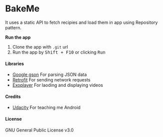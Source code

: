 # BakeMe

It uses a static API to fetch recipies and load them in app using Repository pattern.

**Run the app**
1. Clone the app with `.git` url
2. Run the app by <kbd>Shift + F10</kbd> or clicking <kbd>Run</kbd>

#### Libraries
- [Google gson](https://github.com/google/gson) For parsing JSON data
- [Retrofit](http://square.github.io/retrofit/) For sending network requests
- [Exoplayer](https://github.com/google/ExoPlayer) For laoding and displaying videos

#### Credits
- [Udacity](https://udacity.com/) For teaching me Android

#### License
GNU General Public License v3.0
